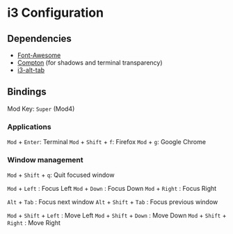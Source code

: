# i3 Configuration

## Dependencies

- [Font-Awesome](http://fontawesome.io/)
- [Compton](https://github.com/chjj/compton) (for shadows and terminal transparency)
- [i3-alt-tab](https://github.com/moqmar/i3-alt-tab)

## Bindings

Mod Key: `Super` (Mod4)

### Applications

`Mod` + `Enter`: Terminal
`Mod` + `Shift` + `f`: Firefox
`Mod` + `g`: Google Chrome

### Window management

`Mod` + `Shift` + `q`: Quit focused window

`Mod` + `Left` : Focus Left
`Mod` + `Down` : Focus Down
`Mod` + `Right` : Focus Right

`Alt` + `Tab` : Focus next window
`Alt` + `Shift` + `Tab` : Focus previous window

`Mod` + `Shift` + `Left` : Move Left
`Mod` + `Shift` + `Down` : Move Down
`Mod` + `Shift` + `Right` : Move Right
